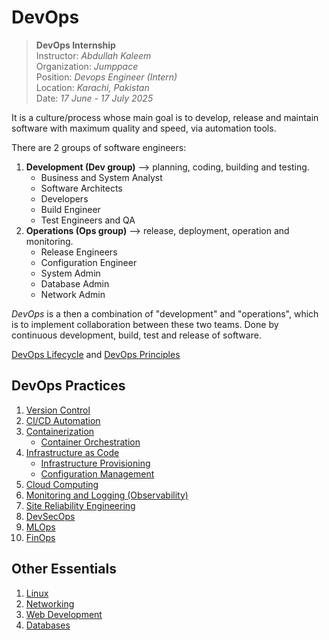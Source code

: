 
# DevOps

> **DevOps Internship**  
> Instructor: *Abdullah Kaleem*  
> Organization: *Jumppace*  
> Position: *Devops Engineer (Intern)*  
> Location: *Karachi, Pakistan*  
> Date: *17 June - 17 July 2025*

It is a culture/process whose main goal is to develop, release and maintain software with maximum quality and speed, via automation tools.

There are 2 groups of software engineers:

1. **Development (Dev group)** --> planning, coding, building and testing.
    - Business and System Analyst
    - Software Architects
    - Developers
    - Build Engineer
    - Test Engineers and QA
2. **Operations (Ops group)** --> release, deployment, operation and monitoring.
    - Release Engineers
    - Configuration Engineer
    - System Admin
    - Database Admin
    - Network Admin

*DevOps* is a then a combination of "development" and "operations", which is to implement collaboration between these two teams. Done by continuous development, build, test and release of software.

[DevOps Lifecycle](devops-lifecycle.md) and [DevOps Principles](devops-principles.md)

## DevOps Practices

1. [Version Control](docs/version-control.md)
2. [CI/CD Automation](docs/ci-cd.md)
3. [Containerization](docs/containerization.md)
    - [Container Orchestration](docs/containerization#container-orchestration.md)
4. [Infrastructure as Code](docs/infrastructure-as-code.md)
    - [Infrastructure Provisioning](docs/infrastructure-as-code#infrastructure-provisioning.md)
    - [Configuration Management](docs/infrastructure-as-code#configuration-management.md)
5. [Cloud Computing](docs/cloud-computing.md)
6. [Monitoring and Logging (Observability)](docs/observability.md)
7. [Site Reliability Engineering](docs/site-reliability-engineering.md)
8. [DevSecOps](docs/devsecops.md)
9. [MLOps](docs/mlops.md)
10. [FinOps](docs/finops.md)

## Other Essentials

1. [Linux](docs/linux.md)
2. [Networking](docs/networking.md)
3. [Web Development](docs/web-development.md)
4. [Databases](docs/databases.md)
